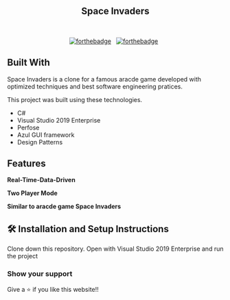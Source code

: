 <h2 align="center">
  Space Invaders<br/>
</h2>

<br/>

<center>

[![forthebadge](https://forthebadge.com/images/badges/built-with-love.svg)](https://forthebadge.com) &nbsp;
[![forthebadge](https://forthebadge.com/images/badges/made-with-c-sharp.svg)](https://forthebadge.com) &nbsp;

</center>

## Built With

Space Invaders is a clone for a famous aracde game developed with optimized techniques and best software engineering pratices.<br/>

This project was built using these technologies.

- C#
- Visual Studio 2019 Enterprise
- Perfose
- Azul GUI framework
- Design Patterns

## Features

**Real-Time-Data-Driven**

**Two Player Mode**

**Similar to aracde game Space Invaders**


## 🛠 Installation and Setup Instructions
Clone down this repository. Open with Visual Studio 2019 Enterprise and run the project

### Show your support

Give a ⭐ if you like this website!!
